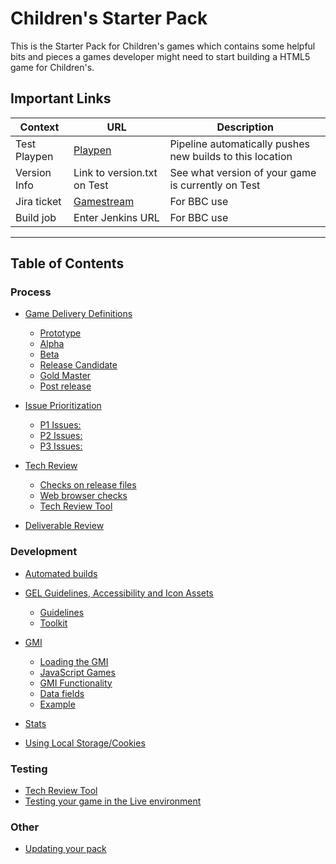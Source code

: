 # Children's Starter Pack

This is the Starter Pack for Children's games which contains some helpful bits
and pieces a games developer might need to start building a HTML5 game for
Children's.

## Important Links

| Context | URL | Description |
|---------|-----|-------------|
| Test Playpen | [Playpen](http://play.test.bbc.co.uk/play/pen/GID) | Pipeline automatically pushes new builds to this location |
| Version Info | Link to version.txt on Test | See what version of your game is currently on Test |
| Jira ticket | [Gamestream](https://jira.dev.bbc.co.uk/browse/GAMESSTREAM-xxxx) | For BBC use |
| Build job | Enter Jenkins URL | For BBC use |

___
## Table of Contents

### Process
  * [Game Delivery Definitions](docs/game-delivery-definitions.md#game-delivery-definitions)
    * [Prototype](docs/game-delivery-definitions.md#prototype)
    * [Alpha](docs/game-delivery-definitions.md#alpha)
    * [Beta](docs/game-delivery-definitions.md#beta)
    * [Release Candidate](docs/game-delivery-definitions.md#release-candidate)
    * [Gold Master](docs/game-delivery-definitions.md#gold-master)
    * [Post release](docs/game-delivery-definitions.md#post-release)
    
  * [Issue Prioritization](docs/game-delivery-definitions.md#issue-prioritization)
    * [P1 Issues:](docs/game-delivery-definitions.md#p1-issues)
    * [P2 Issues:](docs/game-delivery-definitions.md#p2-issues)
    * [P3 Issues:](docs/game-delivery-definitions.md#p3-issues)

  * [Tech Review](docs/tech-review.md#tech-review)
    * [Checks on release files](docs/tech-review.md#checks-on-release-files)
    * [Web browser checks](docs/tech-review.md#web-browser-checks)
    * [Tech Review Tool](docs/tech-review.md#tech-review-tool)

  * [Deliverable Review](docs/deliverable-review.md#deliverable-review)

### Development
  * [Automated builds](docs/automated-builds.md#automated-builds)

  * [GEL Guidelines, Accessibility and Icon Assets](docs/gel-guidelines.md#gel-guidelines-accessibility-and-icon-assets)
    * [Guidelines](docs/gel-guidelines.md#guidelines)
    * [Toolkit](docs/gel-guidelines.md#toolkit)

  * [GMI](docs/gmi.md#gmi)
    * [Loading the GMI](docs/gmi.md#loading-the-gmi)
    * [JavaScript Games](docs/gmi.md#javascript-games)
    * [GMI Functionality](docs/gmi.md#gmi-functionality)
    * [Data fields](docs/gmi.md#data-fields)
    * [Example](docs/gmi.md#example)

  * [Stats](docs/stats.md#stats)
  * [Using Local Storage/Cookies](docs/data-storage.md#using-local-storagecookies)

### Testing
  * [Tech Review Tool](docs/tech-review-tool.md#tech-review-tool)
  * [Testing your game in the Live environment](docs/testing-on-cbbc-page.md#testing-your-game-in-the-live-environment)

### Other
* [Updating your pack](docs/updating-starter-pack.md)
